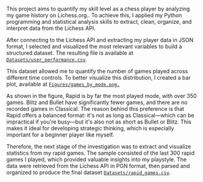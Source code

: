 This project aims to quantify my skill level as a chess player by analyzing my game history on Lichess.org.. To achieve this, I applied my Python programming and statistical analysis skills to extract, clean, organize, and interpret data from the Lichess API.

After connecting to the Lichess API and extracting my player data in JSON format, I selected and visualized the most relevant variables to build a structured dataset. The resulting file is available at [`Datasets/user_performance.csv`](./Datasets/user_performance.csv).

This dataset allowed me to quantify the number of games played across different time controls. To better visualize this distribution, I created a bar plot, available at [`Figures/games_by_mode.png.`](./Figures/games_by_mode.png.)

As shown in the figure, Rapid is by far the most played mode, with over 350 games. Blitz and Bullet have significantly fewer games, and there are no recorded games in Classical. The reason behind this preference is that Rapid offers a balanced format: it's not as long as Classical—which can be impractical if you're busy—but it's also not as short as Bullet or Blitz. This makes it ideal for developing strategic thinking, which is especially important for a beginner player like myself.

Therefore, the next stage of the investigation was to extract and visualize statistics from my rapid games. The sample consisted of the last 300 rapid games I played, which provided valuable insights into my playstyle. The data were retrieved from the Lichess API in PGN format, then parsed and organized to produce the final dataset [`Datasets/rapid_games.csv`](./Datasets/rapid_games.csv).
